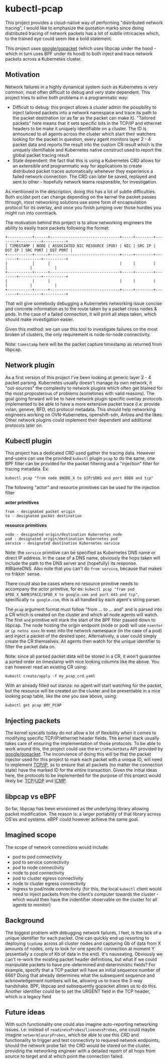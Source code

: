 # kubectl-pcap

This project provides a cloud-native way of performing "distributed network tracing", I would like to emphasize the quotation marks since doing distributed tracing of network packets has a lot of subtle intricacies which, to the trained eye could seem like a bold statement.

This project uses [google/gopacket](https://github.com/google/gopacket) (which uses libpcap under the hood - which in turn uses BPF under its hood) to both inject and trace network packets across a Kubernetes cluster.

## Motivation

Network failures in a highly dynamical system such as Kubernetes is very common, most often difficult to debug and very state dependent. This project tries to solve both problems in a programmatic way:

- Difficult to debug: this project allows a cluster admin the possibility to inject tailored packets into a network namespace and trace its path to the packet destination (or as far as the packet can make it). "Tailored packets" here means that it sets specific bits in the TCP/IP and ethernet headers to be make it uniquely identifiable on a cluster. The ID is announced to all agents across the cluster which start their watchers looking for the packet in question, every agent monitors layer 2 - 4 packet data and reports the result into the custom CR result which is the uniquely identifiable and Kubernetes native construct used to report the global packet tracing result
- State dependent: the fact that this is using a Kubernetes CRD allows for an extensible and programmatic way for applications to create distributed packet traces automatically whenever they experience a failed network connection. The CRD can later be saved, replayed and sent to other - hopefully network teams responsible, for investigation.

As mentioned in the description, doing this has a lot of subtle difficulties. Both src/dst port can change depending on the kernel the packet passes through, most networking solutions use some form of encapsulation protocol for its overlay, and once you finish jumping over those hurdles you might run into conntrack.

The motivation behind this project is to allow networking engineers the ability to easily trace packets following the format:

```
+-----------+------+-------------------------------+-----+--------+--------+----------+----------+
| TIMESTAMP | NODE | ASSOCIATED NIC RESOURCE (POD) | NIC | SRC IP | DST IP | SRC PORT | DST PORT |
+-----------+------+-------------------------------+-----+--------+--------+----------+----------+
|           |      |                               |     |        |        |          |          |
+-----------+------+-------------------------------+-----+--------+--------+----------+----------+
|           |      |                               |     |        |        |          |          |
+-----------+------+-------------------------------+-----+--------+--------+----------+----------+
```

That will give somebody debugging a Kubernetes networking issue concise and concrete information as to the route taken by a packet cross nodes & pods. In the case of a failed connection, it will print all steps taken, which should make investigation easier.

Given this method: we can use this tool to investigate failures on the most broken of clusters, the only requirement is node-to-node connectivity.

Note: `timestamp` here will be the packet capture timestamp as returned from libpcap.  

## Network plugin

As a first version of this project I've been looking at generic layer 2 - 4 packet parsing. Kubernetes usually doesn't manage its own network, it "out-sources" the complexity to network plugins which often get blamed for the most proposterous of problems (sometimes with valid reasons). The goal going forward will be to have network plugin specific overlay protocols implemented to be able to have a more extensive packet trace (i.e: provide vxlan, geneve, BFD, etc) protocol metadata. This should help networking engineers working on OVN-Kubernetes, openshift-sdn, Antrea and the likes. Other network plugins could implement their dependent and additional protocols later on.

## Kubectl plugin

This project has a dedicated CRD used gather the tracing data. However end-users can use the provided `kubectl` plugin `pcap` to do the same, one BPF filter can be provided for the packet filtering and a "injection" filter for tracing metadata. Ex:

```
kubectl pcap "from node $NODE_X to $IP/$DNS and port 8080 and tcp" 
```

The following "actor" and resource primitives can be used for the injection filter

**actor primitives**

```
from - designated packet origin
to - designated packet destination
```

**resource primitives**

```
node - designated origin/destination Kubernetes node 
pod - designated origin/destination Kubernetes pod 
service - designated destination Kubernetes service 
```

Note: the `service` primitive can be specified as Kubernetes DNS name or direct IP address. In the case of a DNS name, obviously the hops taken will include the path to the DNS server and (hopefully) its response. #IBlameDNS. Also note that you can't do `from service`, because that makes no frikkin' sense.

There could also be cases where no resource primitive needs to accompany the actor primitive, for ex: `kubectl pcap "from pod $POD_X_NAMESPACE/$POD_X to google.com and port 443 and tcp"`, specifically `to google.com`, this is all handled by each agent's string parser.

The `pcap` argument format must follow "from ... to ... and" and is parsed into a CR which is created on the cluster and which all node agents will watch. The first `and` primitive will mark the start of the BPF filter passed down to libpcap. The node hosting the origin endpoint (node or pod) will use `nsenter` or `ip netns exec` to exec into the network namespace (in the case of a pod) and inject a packet of the desired spec. Alternatively, a user could simply create the CR themselves. All agents then watch for the unique identifier to filter the packet data on.

Note: since all parsed packet data will be stored in a CR, it won't guarantee a sorted order on timestamp with nice looking columns like the above. You can however read an existing CR using:

```
kubectl create/apply -f my_pcap_crd.yaml
```

With an already filled out stanza: no agent will start watching for the packet, but the resource will be created on the cluster and be presentable in a nice looking pcap table, like the one you saw above, using:

```
kubectl get pcap $MY_PCAP
```

## Injecting packets

The kernel syscalls today do not allow a lot of flexibility when it comes to modifying specific TCP/IP/ethernet header fields. The kernel stack usually takes care of ensuring the implementation of those protocols. To be able to work around this, the project could use the `WritePacketData` API provided by [google/gopacket](https://github.com/google/gopacket/blob/5d8084036064d14fd0a27ef1e10ec91c2526aa6f/pcap/pcap.go#L695). The inconvience of doing this will be that the packet injector used for this project to mark each packet with a unique ID, will need to implement [TCP/IP](https://www.ietf.org/rfc/rfc793.txt), as to ensure that all packets (no matter the connection state) have the marked ID for the entire transaction. Given the initial ideas here, the protocols to be implemented for the purpose of this project would likely be: [TCP](https://www.ietf.org/rfc/rfc793.txt)/[UDP](https://datatracker.ietf.org/doc/html/rfc8085) and [ICMP](https://datatracker.ietf.org/doc/html/rfc2236).

## libpcap vs eBPF

So far, libpcap has been envisioned as the underlying library allowing packet modification. The reason is: a larger portability of that library across OS'es and systems. eBPF could however achieve the same goal.

## Imagined scope

The scope of network connections would include:

- pod to pod connectivity
- pod to service connectivity
- pod to node connectivity
- node to pod connectivity
- pod to cluster egress connectivity
- node to cluster egress connectivity
- ingress to pod/node connectivity (for this, the local `kubectl` client would need to inject packets from the client's computer towards the cluster - which would then have the indentifier observable on the cluster for all agents to monitor)

## Background

The biggest problem with debugging network failures, I feel, is the lack of a unique identifier for each packet. One can quickly end up resorting to deploying `tcpdump` across all cluster nodes and capturing Gb of data from X amounts of nodes, only to look for one specific connection at moment Y (essentially a couple of Kb of data in the end). It's nauseating. Obviously we can't re-work the existing packet header definitions, but what if we could manipulate packets to have pre-determined and deterministic fields? For example, specify that a TCP packet will have an initial sequence number of 666? Doing that already determines what the subsequent sequence and acknowledgement numbers will be, allowing us to trace the 3-way handshake. BPF, libpcap and subsequently gopacket allows us to do this. Another identifier could be to set the URGENT field in the TCP header, which is a legacy field

## Future ideas

With such functionality one could also imagine auto-reporting networking issues. I.e: instead of `readinessProbes`/`livenessProbes`, one could maybe imagine `networkCanaryProbes`, which be able to use this CRD and functionality to trigger and test connectivty to required network endpoints, should the network probe fail: the CRD would be stored on the cluster, providing the networking engineer with a detailed report of all hops from source to target and at which point the connection failed.